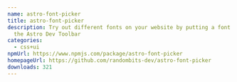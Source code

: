 ```yaml
---
name: astro-font-picker
title: astro-font-picker
description: Try out different fonts on your website by putting a font picker in
  the Astro Dev Toolbar
categories:
  - css+ui
npmUrl: https://www.npmjs.com/package/astro-font-picker
homepageUrl: https://github.com/randombits-dev/astro-font-picker
downloads: 321
---
```

